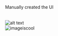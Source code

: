 Manually created the UI</br>
</br>
</br>
![alt text](https://img.shields.io/badge/Build-1.0.0-%2520)
</br>
![imageiscool](https://i.ibb.co/8LVDXrVn/fps.gif)
